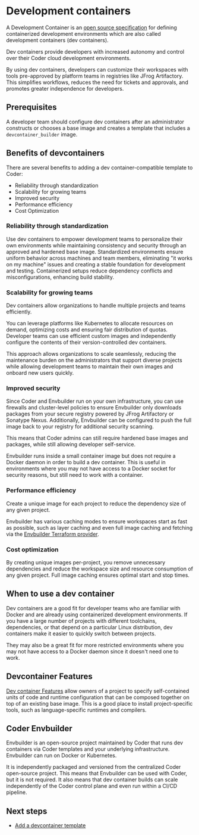# Development containers

A Development Container is an
[open source specification](https://containers.dev/implementors/spec/) for
defining containerized development environments which are also called
development containers (dev containers).

Dev containers provide developers with increased autonomy and control over their
Coder cloud development environments.

By using dev containers, developers can customize their workspaces with tools
pre-approved by platform teams in registries like JFrog Artifactory. This
simplifies workflows, reduces the need for tickets and approvals, and promotes
greater independence for developers.

## Prerequisites

A developer team should configure dev containers after an administrator
constructs or chooses a base image and creates a template that includes a
`devcontainer_builder` image.

## Benefits of devcontainers

There are several benefits to adding a dev container-compatible template to
Coder:

- Reliability through standardization
- Scalability for growing teams
- Improved security
- Performance efficiency
- Cost Optimization

### Reliability through standardization

Use dev containers to empower development teams to personalize their own
environments while maintaining consistency and security through an approved and
hardened base image. Standardized environments ensure uniform behavior across
machines and team members, eliminating "it works on my machine" issues and
creating a stable foundation for development and testing. Containerized setups
reduce dependency conflicts and misconfigurations, enhancing build stability.

### Scalability for growing teams

Dev containers allow organizations to handle multiple projects and teams
efficiently.

You can leverage platforms like Kubernetes to allocate resources on demand,
optimizing costs and ensuring fair distribution of quotas. Developer teams can
use efficient custom images and independently configure the contents of their
version-controlled dev containers.

This approach allows organizations to scale seamlessly, reducing the maintenance
burden on the administrators that support diverse projects while allowing
development teams to maintain their own images and onboard new users quickly.

### Improved security

Since Coder and Envbuilder run on your own infrastructure, you can use firewalls
and cluster-level policies to ensure Envbuilder only downloads packages from
your secure registry powered by JFrog Artifactory or Sonatype Nexus.
Additionally, Envbuilder can be configured to push the full image back to your
registry for additional security scanning.

This means that Coder admins can still require hardened base images and
packages, while still allowing developer self-service.

Envbuilder runs inside a small container image but does not require a Docker
daemon in order to build a dev container. This is useful in environments where
you may not have access to a Docker socket for security reasons, but still need
to work with a container.

### Performance efficiency

Create a unique image for each project to reduce the dependency size of any
given project.

Envbuilder has various caching modes to ensure workspaces start as fast as
possible, such as layer caching and even full image caching and fetching via the
[Envbuilder Terraform provider](https://registry.terraform.io/providers/coder/envbuilder/latest/docs).

### Cost optimization

By creating unique images per-project, you remove unnecessary dependencies and
reduce the workspace size and resource consumption of any given project. Full
image caching ensures optimal start and stop times.

## When to use a dev container

Dev containers are a good fit for developer teams who are familiar with Docker
and are already using containerized development environments. If you have a
large number of projects with different toolchains, dependencies, or that depend
on a particular Linux distribution, dev containers make it easier to quickly
switch between projects.

They may also be a great fit for more restricted environments where you may not
have access to a Docker daemon since it doesn't need one to work.

## Devcontainer Features

[Dev container Features](https://containers.dev/implementors/features/) allow
owners of a project to specify self-contained units of code and runtime
configuration that can be composed together on top of an existing base image.
This is a good place to install project-specific tools, such as
language-specific runtimes and compilers.

## Coder Envbuilder

Envbuilder is an open-source project maintained by Coder that runs dev
containers via Coder templates and your underlying infrastructure. Envbuilder
can run on Docker or Kubernetes.

It is independently packaged and versioned from the centralized Coder
open-source project. This means that Envbuilder can be used with Coder, but it
is not required. It also means that dev container builds can scale independently
of the Coder control plane and even run within a CI/CD pipeline.

## Next steps

- [Add a devcontainer template](./add-devcontainer.md)
